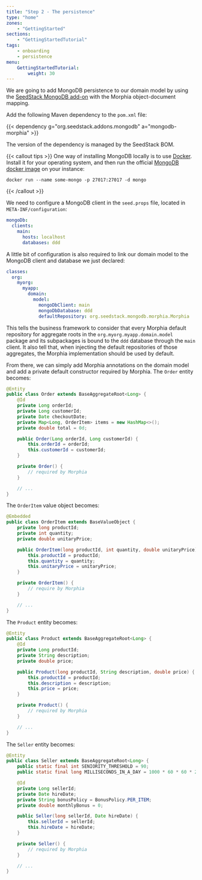 ```yaml
---
title: "Step 2 - The persistence"
type: "home"
zones:
    - "GettingStarted"
sections:
    - "GettingStartedTutorial"
tags:
    - onboarding
    - persistence
menu:
    GettingStartedTutorial:
        weight: 30
---
```


We are going to add MongoDB persistence to our domain model by using the [SeedStack MongoDB add-on](http://seedstack.org/addons/mongodb)
with the Morphia object-document mapping.<!--more--> 

Add the following Maven dependency to the `pom.xml` file:

{{< dependency g="org.seedstack.addons.mongodb" a="mongodb-morphia" >}}

The version of the dependency is managed by the SeedStack BOM. 

{{< callout tips >}}
One way of installing MongoDB locally is to use [Docker](https://www.docker.com/). Install it for your operating system,
and then run the official [MongoDB docker image](https://hub.docker.com/_/mongo/) on your instance:

```plain
docker run --name some-mongo -p 27017:27017 -d mongo
```
{{< /callout >}}

We need to configure a MongoDB client in the `seed.props` file, located in `META-INF/configuration`:

```yaml
mongoDb:
  clients:
    main:
      hosts: localhost
      databases: ddd
```

A little bit of configuration is also required to link our domain model to the MongoDB client and database we just declared:

```yaml
classes:
  org:
    myorg:
      myapp:
        domain:
          model:
            mongoDbClient: main
            mongoDbDatabase: ddd
            defaultRepository: org.seedstack.mongodb.morphia.Morphia
```

This tells the business framework to consider that every Morphia default repository for aggregate roots in the `org.myorg.myapp.domain.model`
package and its subpackages is bound to the `ddd` database through the `main` client. It also tell that, when injecting the
default repositories of those aggregates, the Morphia implementation should be used by default.

From there, we can simply add Morphia annotations on the domain model and add a private default constructor required by
Morphia. The `Order` entity becomes:

```java
@Entity
public class Order extends BaseAggregateRoot<Long> {
    @Id
    private Long orderId;
    private Long customerId;
    private Date checkoutDate;
    private Map<Long, OrderItem> items = new HashMap<>();
    private double total = 0d;

    public Order(Long orderId, Long customerId) {
        this.orderId = orderId;
        this.customerId = customerId;
    }

    private Order() {
        // required by Morphia
    }

    // ...
}
```

The `OrderItem` value object becomes:

```java
@Embedded
public class OrderItem extends BaseValueObject {
    private long productId;
    private int quantity;
    private double unitaryPrice;

    public OrderItem(long productId, int quantity, double unitaryPrice) {
        this.productId = productId;
        this.quantity = quantity;
        this.unitaryPrice = unitaryPrice;
    }

    private OrderItem() {
        // require by Morphia
    }

    // ...
}
```

The `Product` entity becomes:

```java
@Entity
public class Product extends BaseAggregateRoot<Long> {
    @Id
    private Long productId;
    private String description;
    private double price;

    public Product(long productId, String description, double price) {
        this.productId = productId;
        this.description = description;
        this.price = price;
    }

    private Product() {
        // required by Morphia
    }

    // ...
}
```

The `Seller` entity becomes:

```java
@Entity
public class Seller extends BaseAggregateRoot<Long> {
    public static final int SENIORITY_THRESHOLD = 90;
    public static final long MILLISECONDS_IN_A_DAY = 1000 * 60 * 60 * 24;

    @Id
    private Long sellerId;
    private Date hireDate;
    private String bonusPolicy = BonusPolicy.PER_ITEM;
    private double monthlyBonus = 0;

    public Seller(long sellerId, Date hireDate) {
        this.sellerId = sellerId;
        this.hireDate = hireDate;
    }

    private Seller() {
        // required by Morphia
    }

    // ...
}
```

